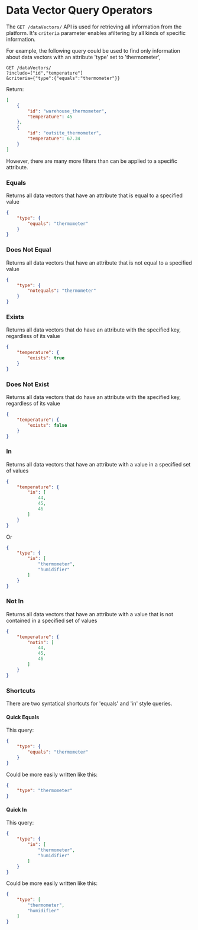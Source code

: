 Data Vector Query Operators 
=============

The `GET /dataVectors/` API is used for retrieving all information from the platform. It's `criteria` parameter enables afiltering by all kinds of specific information. 

For example, the following query could be used to find only information about data vectors with an attribute 'type' set to 'thermometer', 

```
GET /dataVectors/
?include=["id","temperature"]
&criteria={"type":{"equals":"thermometer"}}
```

Return:
```json
[
	{
		"id": "warehouse_thermometer",
		"temperature": 45
	},
	{
		"id": "outsite_thermometer",
		"temperature": 67.34
	}
]
```

However, there are many more filters than can be applied to a specific attribute.

### Equals

Returns all data vectors that have an attribute that is equal to a specified value

```json
{
    "type": {
        "equals": "thermometer"
    }
}
```

### Does Not Equal

Returns all data vectors that have an attribute that is not equal to a specified value

```json
{
    "type": {
        "notequals": "thermometer"
    }
}
```

### Exists

Returns all data vectors that do have an attribute with the specified key, regardless of its value

```json
{
    "temperature": {
        "exists": true
    }
}
```

### Does Not Exist

Returns all data vectors that do have an attribute with the specified key, regardless of its value

```json
{
    "temperature": {
        "exists": false
    }
}
```


### In 

Returns all data vectors that have an attribute with a value in a specified set of values

```json
{
    "temperature": {
        "in": [
            44,
            45,
            46
        ]
    }
}
```
Or
```json
{
    "type": {
        "in": [
            "thermometer",
            "humidifier"
        ]
    }
}
```


### Not In 

Returns all data vectors that have an attribute with a value that is not contained in a specified set of values

```json
{
    "temperature": {
        "notin": [
            44,
            45,
            46
        ]
    }
}
```


### Shortcuts

There are two syntatical shortcuts for 'equals' and 'in' style queries.

#### Quick Equals

This query:
```json
{
    "type": {
        "equals": "thermometer"
    }
}
```
Could be more easily written like this:
```json
{
    "type": "thermometer"
}
```

#### Quick In

This query:
```json
{
    "type": {
        "in": [
            "thermometer",
            "humidifier"
        ]
    }
}
```
Could be more easily written like this:
```json
{
    "type": [
        "thermometer",
        "humidifier"
    ]
}
```